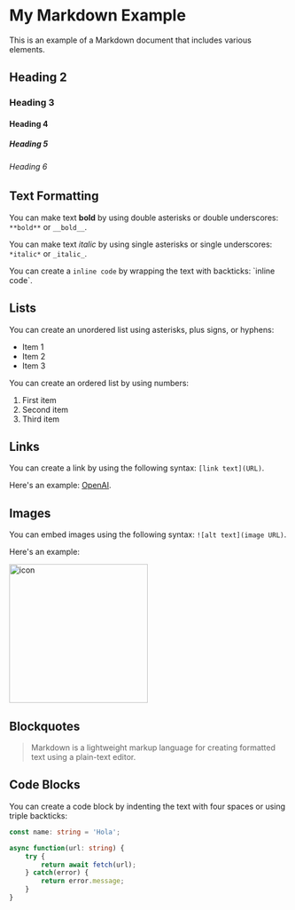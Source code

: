 # My Markdown Example

This is an example of a Markdown document that includes various elements.

## Heading 2

### Heading 3

#### Heading 4

##### Heading 5

###### Heading 6

## Text Formatting

You can make text **bold** by using double asterisks or double underscores: `**bold**` or `__bold__`.

You can make text _italic_ by using single asterisks or single underscores: `*italic*` or `_italic_`.

You can create a `inline code` by wrapping the text with backticks: \`inline code\`.

## Lists

You can create an unordered list using asterisks, plus signs, or hyphens:

- Item 1
- Item 2
- Item 3

You can create an ordered list by using numbers:

1. First item
2. Second item
3. Third item

## Links

You can create a link by using the following syntax: `[link text](URL)`.

Here's an example: [OpenAI](https://www.openai.com).

## Images

You can embed images using the following syntax: `![alt text](image URL)`.

Here's an example:

<img src="https://markdown-here.com/img/icon256.png" alt="icon" width="250" height="250" loading="lazy"></img>

## Blockquotes

> Markdown is a lightweight markup language for creating formatted text using a plain-text editor.

## Code Blocks

You can create a code block by indenting the text with four spaces or using triple backticks:

```typescript
const name: string = 'Hola';

async function(url: string) {
    try {
        return await fetch(url);
    } catch(error) {
        return error.message;
    }
}
```
